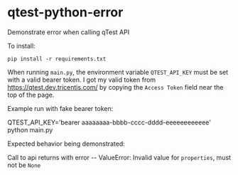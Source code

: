 # qtest-python-error
Demonstrate error when calling qTest API

To install:

`pip install -r requirements.txt`

When running `main.py`, the environment variable `QTEST_API_KEY` must be set with a valid bearer token. I got my valid
token from https://qtest.dev.tricentis.com/ by copying the `Access Token` field near the top of the page.

Example run with fake bearer token:

QTEST_API_KEY='bearer aaaaaaaa-bbbb-cccc-dddd-eeeeeeeeeeee' python main.py


Expected behavior being demonstrated:

Call to api returns with error -- ValueError: Invalid value for `properties`, must not be `None`
